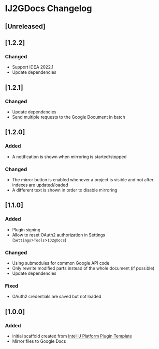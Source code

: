 <!-- Keep a Changelog guide -> https://keepachangelog.com -->

# IJ2GDocs Changelog

## [Unreleased]

## [1.2.2]
### Changed
- Support IDEA 2022.1
- Update dependencies

## [1.2.1]
### Changed
- Update dependencies
- Send multiple requests to the Google Document in batch

## [1.2.0]
### Added
- A notification is shown when mirroring is started/stopped

### Changed
- The mirror button is enabled whenever a project is visible and not after indexes are updated/loaded
- A different text is shown in order to disable mirroring

## [1.1.0]
### Added
- Plugin signing
- Allow to reset OAuth2 authorization in Settings (`Settings`>`Tools`>`IJ2gDocs`)

### Changed
- Using submodules for common Google API code
- Only rewrite modified parts instead of the whole document (if possible)
- Update dependencies

### Fixed
- OAuth2 credentials are saved but not loaded

## [1.0.0]
### Added
- Initial scaffold created from [IntelliJ Platform Plugin Template](https://github.com/JetBrains/intellij-platform-plugin-template)
- Mirror files to Google Docs